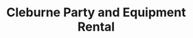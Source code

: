 ---
title: "Cleburne Party and Equipment Rental"
url: /cleburne/cleburne-party-and-equipment-rental/
shop: Mieten
---